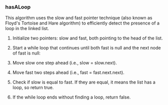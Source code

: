 ### hasALoop


This algorithm uses the slow and fast pointer technique (also known as Floyd's Tortoise and Hare algorithm)
to efficiently detect the presence of a loop in the linked list.

1. Initialize two pointers: slow and fast, both pointing to the head of the list.

2. Start a while loop that continues until both fast is null and the next node of fast is null:

3. Move slow one step ahead (i.e., slow = slow.next).

4. Move fast two steps ahead (i.e., fast = fast.next.next).

5. Check if slow is equal to fast. If they are equal, it means the list has a loop, so return true.

6. If the while loop ends without finding a loop, return false.
